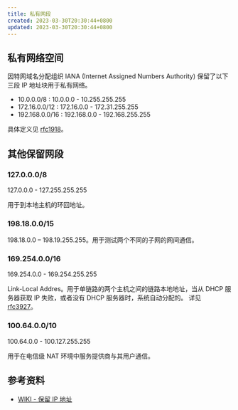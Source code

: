 ```yaml
---
title: 私有网段
created: 2023-03-30T20:30:44+0800
updated: 2023-03-30T20:30:44+0800
---
```


## 私有网络空间

因特网域名分配组织 IANA (Internet Assigned Numbers Authority) 保留了以下三段 IP 地址块用于私有网络。

- 10.0.0.0/8 : 10.0.0.0 - 10.255.255.255
- 172.16.0.0/12 : 172.16.0.0 - 172.31.255.255
- 192.168.0.0/16 : 192.168.0.0 - 192.168.255.255

具体定义见 [rfc1918](https://datatracker.ietf.org/doc/rfc1918/)。

## 其他保留网段

### 127.0.0.0/8

127.0.0.0 - 127.255.255.255

用于到本地主机的环回地址。

### 198.18.0.0/15

198.18.0.0 – 198.19.255.255。用于测试两个不同的子网的网间通信。

### 169.254.0.0/16

169.254.0.0 - 169.254.255.255

Link-Local Addres。用于单链路的两个主机之间的链路本地地址，当从 DHCP 服务器获取 IP 失败，或者没有 DHCP 服务器时，系统自动分配的。
详见 [rfc3927](https://www.rfc-editor.org/rfc/rfc3927)。

### 100.64.0.0/10

100.64.0.0 - 100.127.255.255

用于在电信级 NAT 环境中服务提供商与其用户通信。

## 参考资料

- [WIKI - 保留 IP 地址](https://www.wikiwand.com/zh/%E4%BF%9D%E7%95%99IP%E5%9C%B0%E5%9D%80)
